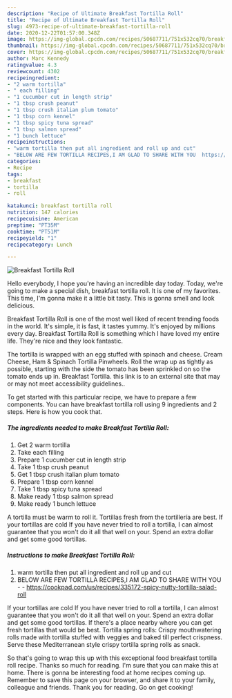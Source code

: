 ```yaml
---
description: "Recipe of Ultimate Breakfast Tortilla Roll"
title: "Recipe of Ultimate Breakfast Tortilla Roll"
slug: 4973-recipe-of-ultimate-breakfast-tortilla-roll
date: 2020-12-22T01:57:00.348Z
image: https://img-global.cpcdn.com/recipes/50687711/751x532cq70/breakfast-tortilla-roll-recipe-main-photo.jpg
thumbnail: https://img-global.cpcdn.com/recipes/50687711/751x532cq70/breakfast-tortilla-roll-recipe-main-photo.jpg
cover: https://img-global.cpcdn.com/recipes/50687711/751x532cq70/breakfast-tortilla-roll-recipe-main-photo.jpg
author: Marc Kennedy
ratingvalue: 4.3
reviewcount: 4302
recipeingredient:
- "2 warm tortilla"
- " each filling"
- "1 cucumber cut in length strip"
- "1 tbsp crush peanut"
- "1 tbsp crush italian plum tomato"
- "1 tbsp corn kennel"
- "1 tbsp spicy tuna spread"
- "1 tbsp salmon spread"
- "1 bunch lettuce"
recipeinstructions:
- "warm tortilla then put all ingredient and roll up and cut"
- "BELOW ARE FEW TORTILLA RECIPES,I AM GLAD TO SHARE WITH YOU  https://cookpad.com/us/recipes/335172-spicy-nutty-tortilla-salad-roll"
categories:
- Recipe
tags:
- breakfast
- tortilla
- roll

katakunci: breakfast tortilla roll 
nutrition: 147 calories
recipecuisine: American
preptime: "PT35M"
cooktime: "PT51M"
recipeyield: "1"
recipecategory: Lunch

---
```



![Breakfast Tortilla Roll](https://img-global.cpcdn.com/recipes/50687711/751x532cq70/breakfast-tortilla-roll-recipe-main-photo.jpg)

Hello everybody, I hope you're having an incredible day today. Today, we're going to make a special dish, breakfast tortilla roll. It is one of my favorites. This time, I'm gonna make it a little bit tasty. This is gonna smell and look delicious.

Breakfast Tortilla Roll is one of the most well liked of recent trending foods in the world. It's simple, it is fast, it tastes yummy. It's enjoyed by millions every day. Breakfast Tortilla Roll is something which I have loved my entire life. They're nice and they look fantastic.

The tortilla is wrapped with an egg stuffed with spinach and cheese. Cream Cheese, Ham &amp; Spinach Tortilla Pinwheels. Roll the wrap up as tightly as possible, starting with the side the tomato has been sprinkled on so the tomato ends up in. Breakfast Tortilla. this link is to an external site that may or may not meet accessibility guidelines..


To get started with this particular recipe, we have to prepare a few components. You can have breakfast tortilla roll using 9 ingredients and 2 steps. Here is how you cook that.

<!--inarticleads1-->

##### The ingredients needed to make Breakfast Tortilla Roll:

1. Get 2 warm tortilla
1. Take  each filling
1. Prepare 1 cucumber cut in length strip
1. Take 1 tbsp crush peanut
1. Get 1 tbsp crush italian plum tomato
1. Prepare 1 tbsp corn kennel
1. Take 1 tbsp spicy tuna spread
1. Make ready 1 tbsp salmon spread
1. Make ready 1 bunch lettuce


A tortilla must be warm to roll it. Tortillas fresh from the tortillería are best. If your tortillas are cold If you have never tried to roll a tortilla, I can almost guarantee that you won&#39;t do it all that well on your. Spend an extra dollar and get some good tortillas. 

<!--inarticleads2-->

##### Instructions to make Breakfast Tortilla Roll:

1. warm tortilla then put all ingredient and roll up and cut
1. BELOW ARE FEW TORTILLA RECIPES,I AM GLAD TO SHARE WITH YOU -  - https://cookpad.com/us/recipes/335172-spicy-nutty-tortilla-salad-roll


If your tortillas are cold If you have never tried to roll a tortilla, I can almost guarantee that you won&#39;t do it all that well on your. Spend an extra dollar and get some good tortillas. If there&#39;s a place nearby where you can get fresh tortillas that would be best. Tortilla spring rolls: Crispy mouthwatering rolls made with tortilla stuffed with veggies and baked till perfect crispness. Serve these Mediterranean style crispy tortilla spring rolls as snack. 

So that's going to wrap this up with this exceptional food breakfast tortilla roll recipe. Thanks so much for reading. I'm sure that you can make this at home. There is gonna be interesting food at home recipes coming up. Remember to save this page on your browser, and share it to your family, colleague and friends. Thank you for reading. Go on get cooking!
